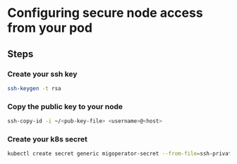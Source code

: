 # Configuring secure node access from your pod

## Steps 

### Create your ssh key

```bash
ssh-keygen -t rsa
```

### Copy the public key to your node

```bash
ssh-copy-id -i ~/<pub-key-file> <username>@<host>
```

### Create your k8s secret

```bash
kubectl create secret generic migoperator-secret --from-file=ssh-privatekey=/path/to/.ssh/id_rsa --from-file=ssh-publickey=/path/to/.ssh/id_rsa.pub
```